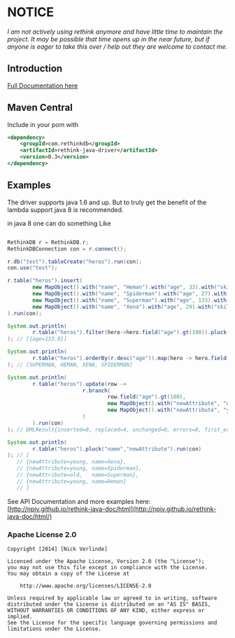 # NOTICE

*I am not actively using rethink anymore and have little time to maintain the project. It may be possible that time opens up in the near future, but if anyone is eager to take this over / help out they are welcome to contact me.*


## Introduction

[Full Documentation here](http://npiv.github.io/rethink-java-doc/html/)

## Maven Central

Include in your pom with

```xml
<dependency>
    <groupId>com.rethinkdb</groupId>
    <artifactId>rethink-java-driver</artifactId>
    <version>0.3</version>
</dependency>
```

## Examples

The driver supports java 1.6 and up. But to truly get the benefit of the lambda support java 8 is recommended.

in java 8 one can do something Like

```java

RethinkDB r = RethinkDB.r;
RethinkDBConnection con = r.connect();

r.db("test").tableCreate("heros").run(con);
con.use("test");

r.table("heros").insert(
        new MapObject().with("name", "Heman").with("age", 33).with("skill", "sword"),
        new MapObject().with("name", "Spiderman").with("age", 27).with("skill", "jumping"),
        new MapObject().with("name", "Superman").with("age", 133).with("skill", "flying"),
        new MapObject().with("name", "Xena").with("age", 29).with("skill", "wowza")
).run(con);

System.out.println(
        r.table("heros").filter(hero->hero.field("age").gt(100)).pluck("age").run(con)
); // [{age=133.0}]

System.out.println(
        r.table("heros").orderBy(r.desc("age")).map(hero -> hero.field("name").upcase()).run(con)
); // [SUPERMAN, HEMAN, XENA, SPIDERMAN]

System.out.println(
        r.table("heros").update(row ->
                        r.branch(
                                row.field("age").gt(100),
                                new MapObject().with("newAttribute", "old"),
                                new MapObject().with("newAttribute", "young")
                        )
        ).run(con)
); // DMLResult{inserted=0, replaced=4, unchanged=0, errors=0, first_error=null, deleted=0, skipped=0, generated_keys=null, old_val=null, new_val=null}

System.out.println(
        r.table("heros").pluck("name","newAttribute").run(con)
); // [
   // {newAttribute=young, name=Xena},
   // {newAttribute=young, name=Spiderman},
   // {newAttribute=old,   name=Superman},
   // {newAttribute=young, name=Heman}
   // ]


```

See API Documentation and more examples here: [http://npiv.github.io/rethink-java-doc/html](http://npiv.github.io/rethink-java-doc/html/)

### Apache License 2.0
```
Copyright [2014] [Nick Verlinde]

Licensed under the Apache License, Version 2.0 (the "License");
you may not use this file except in compliance with the License.
You may obtain a copy of the License at

    http://www.apache.org/licenses/LICENSE-2.0

Unless required by applicable law or agreed to in writing, software
distributed under the License is distributed on an "AS IS" BASIS,
WITHOUT WARRANTIES OR CONDITIONS OF ANY KIND, either express or implied.
See the License for the specific language governing permissions and
limitations under the License.
```
